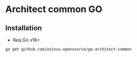 # Architect common GO

## Installation
- Req Go v18+

```bash
go get github.com/uninus-opensource/go-architect-common
```